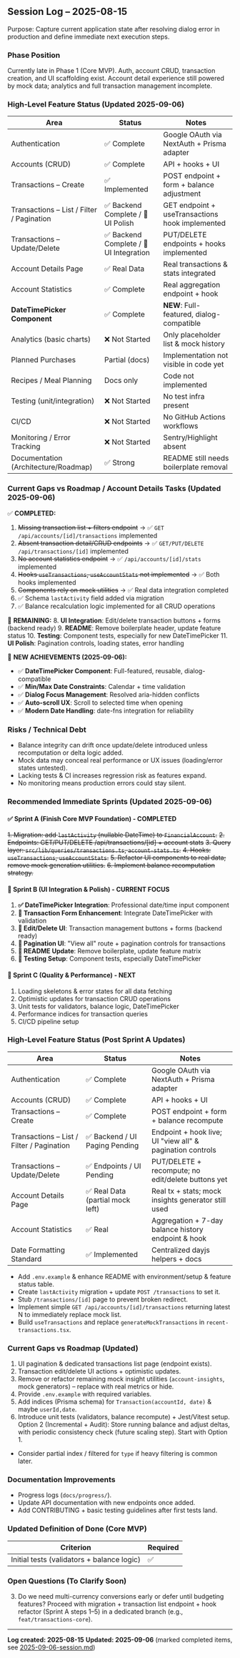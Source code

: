 ## Session Log – 2025-08-15

Purpose: Capture current application state after resolving dialog error in production and define immediate next execution steps.

### Phase Position

Currently late in Phase 1 (Core MVP). Auth, account CRUD, transaction creation, and UI scaffolding exist. Account detail experience still powered by mock data; analytics and full transaction management incomplete.

### High-Level Feature Status (Updated 2025-09-06)

| Area                                      | Status                                  | Notes                                           |
| ----------------------------------------- | --------------------------------------- | ----------------------------------------------- |
| Authentication                            | ✅ Complete                             | Google OAuth via NextAuth + Prisma adapter      |
| Accounts (CRUD)                           | ✅ Complete                             | API + hooks + UI                                |
| Transactions – Create                     | ✅ Implemented                          | POST endpoint + form + balance adjustment       |
| Transactions – List / Filter / Pagination | ✅ Backend Complete / 🚧 UI Polish      | GET endpoint + useTransactions hook implemented |
| Transactions – Update/Delete              | ✅ Backend Complete / 🚧 UI Integration | PUT/DELETE endpoints + hooks implemented        |
| Account Details Page                      | ✅ Real Data                            | Real transactions & stats integrated            |
| Account Statistics                        | ✅ Complete                             | Real aggregation endpoint + hook                |
| **DateTimePicker Component**              | ✅ Complete                             | **NEW**: Full-featured, dialog-compatible       |
| Analytics (basic charts)                  | ❌ Not Started                          | Only placeholder list & mock history            |
| Planned Purchases                         | Partial (docs)                          | Implementation not visible in code yet          |
| Recipes / Meal Planning                   | Docs only                               | Code not implemented                            |
| Testing (unit/integration)                | ❌ Not Started                          | No test infra present                           |
| CI/CD                                     | ❌ Not Started                          | No GitHub Actions workflows                     |
| Monitoring / Error Tracking               | ❌ Not Started                          | Sentry/Highlight absent                         |
| Documentation (Architecture/Roadmap)      | ✅ Strong                               | README still needs boilerplate removal          |

### Current Gaps vs Roadmap / Account Details Tasks (Updated 2025-09-06)

✅ **COMPLETED:**

1. ~~Missing transaction list + filters endpoint~~ → ✅ `GET /api/accounts/[id]/transactions` implemented
2. ~~Absent transaction detail/CRUD endpoints~~ → ✅ `GET/PUT/DELETE /api/transactions/[id]` implemented
3. ~~No account statistics endpoint~~ → ✅ `/api/accounts/[id]/stats` implemented
4. ~~Hooks `useTransactions`, `useAccountStats` not implemented~~ → ✅ Both hooks implemented
5. ~~Components rely on mock utilities~~ → ✅ Real data integration completed
6. ✅ Schema `lastActivity` field added via migration
7. ✅ Balance recalculation logic implemented for all CRUD operations

🚧 **REMAINING:** 8. **UI Integration**: Edit/delete transaction buttons + forms (backend ready) 9. **README**: Remove boilerplate header, update feature status 10. **Testing**: Component tests, especially for new DateTimePicker 11. **UI Polish**: Pagination controls, loading states, error handling

🎯 **NEW ACHIEVEMENTS (2025-09-06):**

- ✅ **DateTimePicker Component**: Full-featured, reusable, dialog-compatible
- ✅ **Min/Max Date Constraints**: Calendar + time validation
- ✅ **Dialog Focus Management**: Resolved aria-hidden conflicts
- ✅ **Auto-scroll UX**: Scroll to selected time when opening
- ✅ **Modern Date Handling**: date-fns integration for reliability

### Risks / Technical Debt

- Balance integrity can drift once update/delete introduced unless recomputation or delta logic added.
- Mock data may conceal real performance or UX issues (loading/error states untested).
- Lacking tests & CI increases regression risk as features expand.
- No monitoring means production errors could stay silent.

### Recommended Immediate Sprints (Updated 2025-09-06)

#### ✅ Sprint A (Finish Core MVP Foundation) - COMPLETED

~~1. Migration: add `lastActivity` (nullable DateTime) to `FinancialAccount`.~~
~~2. Endpoints: GET/PUT/DELETE /api/transactions/[id] + account stats~~
~~3. Query layer: `src/lib/queries/transactions.ts`, `account-stats.ts`.~~
~~4. Hooks: `useTransactions`, `useAccountStats`.~~
~~5. Refactor UI components to real data; remove mock generation utilities.~~
~~6. Implement balance recomputation strategy.~~

#### 🎯 Sprint B (UI Integration & Polish) - CURRENT FOCUS

1. **✅ DateTimePicker Integration**: Professional date/time input component
2. **🚧 Transaction Form Enhancement**: Integrate DateTimePicker with validation
3. **🚧 Edit/Delete UI**: Transaction management buttons + forms (backend ready)
4. **🚧 Pagination UI**: "View all" route + pagination controls for transactions
5. **📝 README Update**: Remove boilerplate, update feature matrix
6. **🔧 Testing Setup**: Component tests, especially DateTimePicker

#### 🔄 Sprint C (Quality & Performance) - NEXT

1. Loading skeletons & error states for all data fetching
2. Optimistic updates for transaction CRUD operations
3. Unit tests for validators, balance logic, DateTimePicker
4. Performance indices for transaction queries
5. CI/CD pipeline setup

### High-Level Feature Status (Post Sprint A Updates)

| Area                                      | Status                           | Notes                                                     |
| ----------------------------------------- | -------------------------------- | --------------------------------------------------------- |
| Authentication                            | ✅ Complete                      | Google OAuth via NextAuth + Prisma adapter                |
| Accounts (CRUD)                           | ✅ Complete                      | API + hooks + UI                                          |
| Transactions – Create                     | ✅ Complete                      | POST endpoint + form + balance recompute                  |
| Transactions – List / Filter / Pagination | ✅ Backend / UI Paging Pending   | Endpoint + hook live; UI "view all" & pagination controls |
| Transactions – Update/Delete              | ✅ Endpoints / UI Pending        | PUT/DELETE + recompute; no edit/delete buttons yet        |
| Account Details Page                      | ✅ Real Data (partial mock left) | Real tx + stats; mock insights generator still used       |
| Account Statistics                        | ✅ Real                          | Aggregation + 7-day balance history endpoint & hook       |
| Date Formatting Standard                  | ✅ Implemented                   | Centralized dayjs helpers + docs                          |

- Add `.env.example` & enhance README with environment/setup & feature status table.
- Create `lastActivity` migration + update `POST /transactions` to set it.
- Stub `/transactions/[id]` page to prevent broken redirect.
- Implement simple `GET /api/accounts/[id]/transactions` returning latest N to immediately replace mock list.
- Build `useTransactions` and replace `generateMockTransactions` in `recent-transactions.tsx`.

### Current Gaps vs Roadmap (Updated)

1. UI pagination & dedicated transactions list page (endpoint exists).
2. Transaction edit/delete UI actions + optimistic updates.
3. Remove or refactor remaining mock insight utilities (`account-insights`, mock generators) – replace with real metrics or hide.
4. Provide `.env.example` with required variables.
5. Add indices (Prisma schema) for `Transaction(accountId, date)` & maybe `userId,date`.
6. Introduce unit tests (validators, balance recompute) + Jest/Vitest setup.
   Option 2 (Incremental + Audit): Store running balance and adjust deltas, with periodic consistency check (future scaling step). Start with Option 1.

- Consider partial index / filtered for `type` if heavy filtering is common later.

### Documentation Improvements

- Progress logs (`docs/progress/`).
- Update API documentation with new endpoints once added.
- Add CONTRIBUTING + basic testing guidelines after first tests land.

### Updated Definition of Done (Core MVP)

| Criterion                                  | Required |
| ------------------------------------------ | -------- |
| Initial tests (validators + balance logic) | ✅       |

### Open Questions (To Clarify Soon)

3. Do we need multi-currency conversions early or defer until budgeting features?
   Proceed with migration + transaction list endpoint + hook refactor (Sprint A steps 1–5) in a dedicated branch (e.g., `feat/transactions-core`).

---

**Log created: 2025-08-15**
**Updated: 2025-09-06** (marked completed items, see [2025-09-06-session.md](./2025-09-06-session.md))
